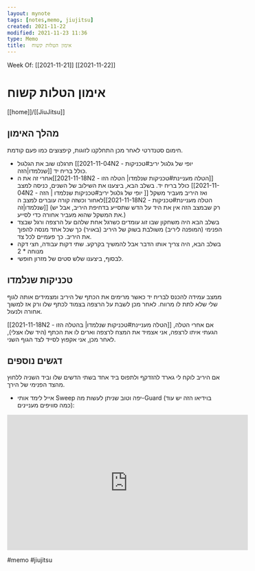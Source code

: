 ```yaml
---
layout: mynote
tags: [notes,memo, jiujitsu] 
created: 2021-11-22
modified: 2021-11-23 11:36
type: Memo
title:  אימון הטלות קשוח 
---
```

Week Of: [[2021-11-21]]
[[2021-11-22]]

#  אימון הטלות קשוח 
[[home]]/[[JiuJitsu]]

## מהלך האימון
חימום סטנדרטי
לאחר מכן התחלקנו לזוגות, קיפצוצים כמו פעם קודמת.
- תרגלנו שוב את הגלגול [[2021-11-04N2 - יופי של גלגול יריב#טכניקות שנלמדו|הזה]] כולל בריח יד.
- אחרי זה את ה[[2021-11-18N2 - הטלה מעניינת#טכניקות שנלמדו| הטלה הזו]] כולל בריח יד.
בשלב הבא, ביצענו את השילוב של השנים, כניסה למצב  [[2021-11-04N2 - יופי של גלגול יריב#טכניקות שנלמדו | הזה ]] ואז היריב מעביר משקל לאחור וכשזה קורה עוברים למצב ה[[2021-11-18N2 - הטלה מעניינת#טכניקות שנלמדו|זה]] (רק שבמצב הזה אין את היד על הדש שתסייע בדחיפת היריב, אבל יש את המשקל שהוא מעביר אחורה כדי לסייע.)
- בשלב הבא היה משחקון שבו זוג עומדים כשרגל אחת שלהם על הרצפה ורגל שבצד הפנימי (המופנה ליריב) משולבת בשוק של היריב (באויר) כך שכל אחד מנסה להפוך את היריב. כך פעמיים לכל צד.
- בשלב הבא, היה צריך אותו הדבר אבל להמשיך בקרקע. שתי דקות עבודה, חצי דקה מנוחה * 2 
- לבסוף, ביצענו שלש סטים של מזרון חופשי. 

## טכניקות שנלמדו
ממצב עמידה להכנס לבריח יד כאשר מרימים את הכתף של היריב ומצמידים אותה לגוף שלי שלא לתת לו מרווח. לאחר מכן לשבת על הרצפה בצמוד לכתף שלו ורק אז למשוך אחורה ולנעול.

[[2021-11-18N2 - הטלה מעניינת#טכניקות שנלמדו| בהטלה הזו]] אם אחרי הטלה, הגעתי איתו לרצפה, אני אצמיד את המצח לרצפה וארים לו את הכתף (היד שלו אצלי), לאחר מכן, אני אקפוץ לסייד לצד הגוף השני. 

## דגשים נוספים
אם היריב לוקח לי גארד להזדקף ולתפוס ביד אחד בשתי הדשים שלו וביד השניה ללחוץ מהצד הפנימי של הירך.


- אייל לימד אותי Sweep יפה וטוב שניתן לעשות מה-Guard (בוידיאו הזה יש עוד כמה סוויפים מעניינים):
<iframe width="560" height="315" src="https://www.youtube.com/embed/qp5AXBHxQec?start=366" title="YouTube video player" frameborder="0" allow="accelerometer; autoplay; clipboard-write; encrypted-media; gyroscope; picture-in-picture" allowfullscreen></iframe>
 
 

#memo 
#jiujitsu
